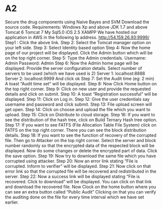 # A2
Secure the drug components using Naive Bayes and SVM
Download the source code.
Requirements:
Windows Xp and above
JDK 1.7 and above
Tomcat 6
Tomcat 7
My Sql5.0
iOS 2.5 
XAMPP
We have hosted our application in AWS in the following Ip address.
http://54.159.26.93:9999/
Step1 : Click the above link.
Step 2: Select the Tomcat manager option on your left side.
Step 3: Select Identity based option
Step 4: Now the home page of our project will be displayed. Click the Admin button which will be on the top right corner.
Step 5: Type the Admin credentials.
Username: Admin
Password: Admin
Step 6: Now the Admin home page will be displayed. Provide the server configuration details. 
Select number of servers to be used (which we have used is 2) 
Server 1: localhost:8888
Server 2: localhost:9999
And click ok
Step 7: Set the Audit time (eg: 2 min) A toast “Audit time set” will be displayed.
Step 8: Now Click Home button on the top right corner.
Step 9: Click on new user and provide the requested details and click on submit.
Step 10: A toast “Registration successful” will be displayed.
Step 11: Click on Log in.
Step 12: Give the user credentials say username and password and click submit.
Step 13: File upload screen will get open.
Step 14: Click on choose and upload the file which you want to upload.
Step 15: Click on Distribute to cloud storage.
Step 16: If you want to see the distribution of the hash tree, click on Build Ternary Hash tree option.
Step 17: If you want to see FATFS (File Allocation Table File System) click on FATFS on the top right corner. There you can see the block distribution details.
Step 18: If you want to see the function of recovery of the corrupted file. Then go to Attacker on the top right corner. Select the server and block number randomly so that the encrypted data of the respected block will be displayed. Now do some changes or delete the encrypted part of data. Click the save option.
Step 19: Now try to download the same file which you have corrupted using attacker.
Step 20: Now an error link stating “File is corrupted. Inform to verifier” will be displayed.
Step 21: Now click on that error link so that the corrupted file will be recovered and redistributed in the server.
Step 22: Now a success link will be displayed stating “File is recovered. Click to download” will be displayed. You can click on that link and download the recovered file. Now Clock on the home button where you can see an extra button called “Public Audit” Clicking on that you can verify the auditing done on the file for every time interval which we have set earlier. 








